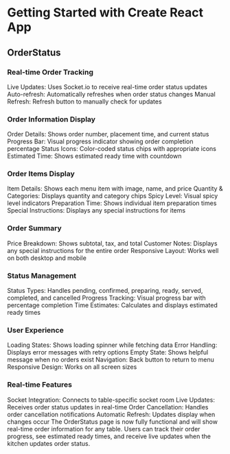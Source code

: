 # Getting Started with Create React App

## OrderStatus

### Real-time Order Tracking
Live Updates: Uses Socket.io to receive real-time order status updates
Auto-refresh: Automatically refreshes when order status changes
Manual Refresh: Refresh button to manually check for updates
### Order Information Display
Order Details: Shows order number, placement time, and current status
Progress Bar: Visual progress indicator showing order completion percentage
Status Icons: Color-coded status chips with appropriate icons
Estimated Time: Shows estimated ready time with countdown
### Order Items Display
Item Details: Shows each menu item with image, name, and price
Quantity & Categories: Displays quantity and category chips
Spicy Level: Visual spicy level indicators
Preparation Time: Shows individual item preparation times
Special Instructions: Displays any special instructions for items
### Order Summary
Price Breakdown: Shows subtotal, tax, and total
Customer Notes: Displays any special instructions for the entire order
Responsive Layout: Works well on both desktop and mobile
### Status Management
Status Types: Handles pending, confirmed, preparing, ready, served, completed, and cancelled
Progress Tracking: Visual progress bar with percentage completion
Time Estimates: Calculates and displays estimated ready times
### User Experience
Loading States: Shows loading spinner while fetching data
Error Handling: Displays error messages with retry options
Empty State: Shows helpful message when no orders exist
Navigation: Back button to return to menu
Responsive Design: Works on all screen sizes
### Real-time Features
Socket Integration: Connects to table-specific socket room
Live Updates: Receives order status updates in real-time
Order Cancellation: Handles order cancellation notifications
Automatic Refresh: Updates display when changes occur
The OrderStatus page is now fully functional and will show real-time order information for any table. Users can track their order progress, see estimated ready times, and receive live updates when the kitchen updates order status.

